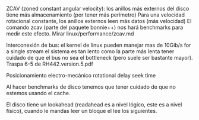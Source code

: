 ZCAV (zoned constant angular velocity): los anillos más externos del disco tiene más almacenamiento (por tener más perímetro)
Para una velocidad rotacional constante, los anillos externos leen más datos (más velocidad)
El comando zcav (parte del paquete bonnie++) nos hará benchmarks para medir este efecto.
Mirar linux/performance/zcav.md


Interconexión de bus:
  el kernel de linux pueden manejar mas de 10Gib/s for a single stream
  el sistema es tan lento como la parte más lenta
  tener cuidado de que el bus no sea el bottleneck (pero suele ser bastante mayor). Traspa 6-5 de RH442.version.5.pdf

Posicionamiento electro-mecánico
  rotational delay
  seek time


Al hacer benchmarks de disco tenemos que tener cuidado de que no estemos usando el cache.

El disco tiene un lookahead (readahead es a nivel lógico, este es a nivel físico), cuando le mandas leer un bloque el lee los siguientes.

